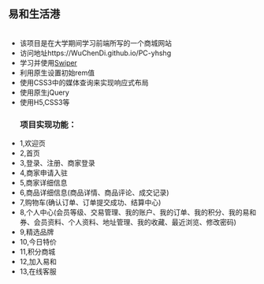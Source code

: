 <h2>易和生活港</h2>

<ul>
  <li>该项目是在大学期间学习前端所写的一个商城网站</li>
  <li>访问地址https://WuChenDi.github.io/PC-yhshg</li>
  <li>学习并使用<a href="http://www.swiper.com.cn/">Swiper</a></li>
  <li>利用原生设置初始rem值</li>
  <li>使用CSS3中的媒体查询来实现响应式布局</li>
  <li>使用原生jQuery</li>
  <li>使用H5,CSS3等</li>
</ul>

<ul>
  <h3>项目实现功能：</h3>
  <li>1,欢迎页</li>
  <li>2,首页</li>
  <li>3,登录、注册、商家登录</li>
  <li>4,商家申请入驻</li>
  <li>5,商家详细信息</li>
  <li>6,商品详细信息(商品详情、商品评论、成交记录)</li>
  <li>7,购物车(确认订单、订单提交成功、结算中心)</li>
  <li>8,个人中心(会员等级、交易管理、我的账户、我的订单、我的积分、我的易和券、会员资料、个人资料、地址管理、我的收藏、最近浏览、修改密码)</li>
  <li>9,精选品牌</li>
  <li>10,今日特价</li>
  <li>11,积分商城</li>
  <li>12,加入易和</li>
  <li>13,在线客服</li>
</ul>
